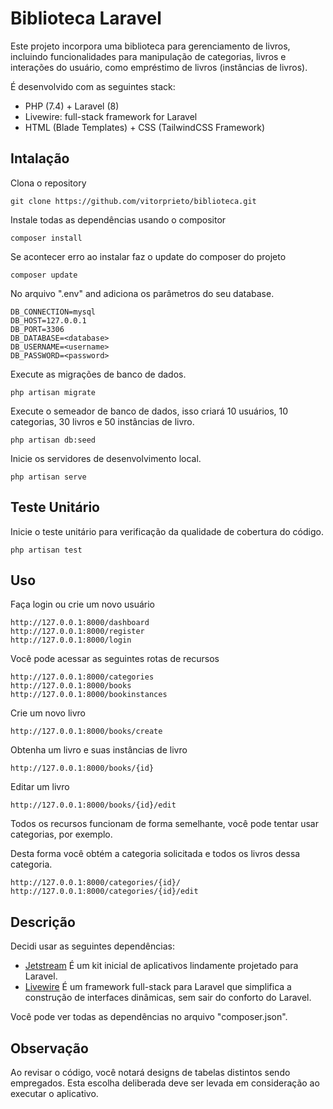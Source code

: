 # Biblioteca Laravel

Este projeto incorpora uma biblioteca para gerenciamento de livros, incluindo funcionalidades para manipulação de categorias, livros e interações do usuário, como empréstimo de livros (instâncias de livros).

É desenvolvido com as seguintes stack:

* PHP (7.4) + Laravel (8)
* Livewire: full-stack framework for Laravel
* HTML (Blade Templates) + CSS (TailwindCSS Framework)

## Intalação

Clona o repository

    git clone https://github.com/vitorprieto/biblioteca.git

Instale todas as dependências usando o compositor

    composer install
	
Se acontecer erro ao instalar faz o update do composer do projeto

	composer update

No arquivo ".env" and adiciona os parâmetros do seu database.
    
    DB_CONNECTION=mysql
    DB_HOST=127.0.0.1
    DB_PORT=3306
    DB_DATABASE=<database>
    DB_USERNAME=<username>
    DB_PASSWORD=<password>

Execute as migrações de banco de dados.

    php artisan migrate

Execute o semeador de banco de dados, isso criará 10 usuários, 10 categorias, 30 livros e 50 instâncias de livro.

    php artisan db:seed

Inicie os servidores de desenvolvimento local.

    php artisan serve
	
## Teste Unitário

Inicie o teste unitário para verificação da qualidade de cobertura do código.

	php artisan test

## Uso

Faça login ou crie um novo usuário

    http://127.0.0.1:8000/dashboard
    http://127.0.0.1:8000/register
    http://127.0.0.1:8000/login
    
Você pode acessar as seguintes rotas de recursos

    http://127.0.0.1:8000/categories
    http://127.0.0.1:8000/books
    http://127.0.0.1:8000/bookinstances

Crie um novo livro

    http://127.0.0.1:8000/books/create

Obtenha um livro e suas instâncias de livro

    http://127.0.0.1:8000/books/{id}

Editar um livro
 
    http://127.0.0.1:8000/books/{id}/edit

Todos os recursos funcionam de forma semelhante, você pode tentar usar categorias, por exemplo.

Desta forma você obtém a categoria solicitada e todos os livros dessa categoria.

    http://127.0.0.1:8000/categories/{id}/
    http://127.0.0.1:8000/categories/{id}/edit

## Descrição

Decidi usar as seguintes dependências:

* [Jetstream](https://jetstream.laravel.com/2.x/introduction.html) É um kit inicial de aplicativos lindamente projetado para Laravel.
* [Livewire](https://laravel-livewire.com/) É um framework full-stack para Laravel que simplifica a construção de interfaces dinâmicas, sem sair do conforto do Laravel.

Você pode ver todas as dependências no arquivo "composer.json".

## Observação

Ao revisar o código, você notará designs de tabelas distintos sendo empregados. Esta escolha deliberada deve ser levada em consideração ao executar o aplicativo.

